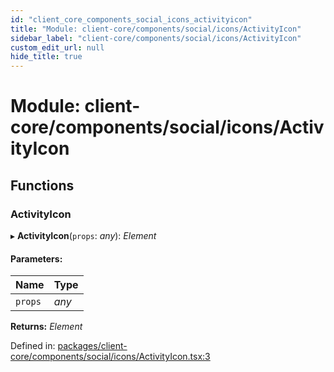 ```yaml
---
id: "client_core_components_social_icons_activityicon"
title: "Module: client-core/components/social/icons/ActivityIcon"
sidebar_label: "client-core/components/social/icons/ActivityIcon"
custom_edit_url: null
hide_title: true
---
```


# Module: client-core/components/social/icons/ActivityIcon

## Functions

### ActivityIcon

▸ **ActivityIcon**(`props`: *any*): *Element*

#### Parameters:

Name | Type |
:------ | :------ |
`props` | *any* |

**Returns:** *Element*

Defined in: [packages/client-core/components/social/icons/ActivityIcon.tsx:3](https://github.com/xr3ngine/xr3ngine/blob/9d253dc38/packages/client-core/components/social/icons/ActivityIcon.tsx#L3)
